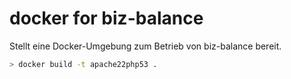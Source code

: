 # docker for biz-balance

Stellt eine Docker-Umgebung zum Betrieb von biz-balance bereit.

```bash
> docker build -t apache22php53 .
```
